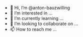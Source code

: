 - 👋 Hi, I’m @anton-bauzwilling
- 👀 I’m interested in ...
- 🌱 I’m currently learning ...
- 💞️ I’m looking to collaborate on ...
- 📫 How to reach me ...

<!---
anton-bauzwilling/anton-bauzwilling is a ✨ special ✨ repository because its `README.md` (this file) appears on your GitHub profile.
You can click the Preview link to take a look at your changes.
--->
